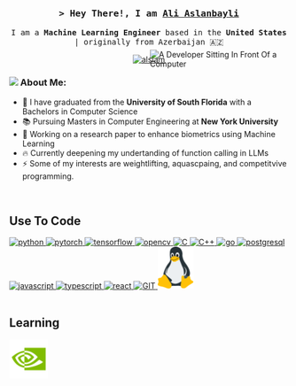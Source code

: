 <!--
**aslanbayli/aslanbayli** is a ✨ _special_ ✨ repository because its `README.md` (this file) appears on your GitHub profile.

Here are some ideas to get you started:
- 🔭 I’m currently working on ...
- 🌱 I’m currently learning ...
- 👯 I’m looking to collaborate on ...
- 🤔 I’m looking for help with ...
- 💬 Ask me about ...
- 📫 How to reach me: ...
- 😄 Pronouns: ...
- ⚡ Fun fact: ...
-->

<!-- Intro  -->
<h3 align="center">
        <samp>&gt; Hey There!, I am
                <b><a target="_blank" href="https://alsiam.com">Ali Aslanbayli</a></b>
        </samp>
</h3>


<p align="center"> 
  <samp>
<!--     <a href="https://www.google.com/search?q=Al+Siam">「 Google Me 」</a> -->
    I am a <b>Machine Learning Engineer</b> based in the <b>United States</b> | originally from Azerbaijan 🇦🇿
  </samp>
</p>

<p align="center">
<!--  <a href="https://alsiam.com" target="blank">
  <img src="https://img.shields.io/badge/Website-DC143C?style=for-the-badge&logo=medium&logoColor=white" alt="alsiam" />
 </a> -->
 <a href="https://linkedin.com/in/aslanbayli" target="_blank">
  <img src="https://img.shields.io/badge/LinkedIn-0077B5?style=for-the-badge&logo=linkedin&logoColor=white" alt="alsiam"/>
 </a>
 <!-- <a href="https://dev.to/alsiam" target="_blank">
  <img src="https://img.shields.io/badge/dev.to-0A0A0A?style=for-the-badge&logo=dev.to&logoColor=white" alt="alsiam" />
 </a> -->
<!--  <a href="https://twitter.com/_alsiam" target="_blank">
  <img src="https://img.shields.io/badge/Twitter-1DA1F2?style=for-the-badge&logo=twitter&logoColor=white" />
 </a> -->
</p>
<img src="https://i.giphy.com/media/v1.Y2lkPTc5MGI3NjExN21zeXVncjloMHZ0dDJncDR2cWw0ZHJneWk4N2NpdGI1dGNkNHMzayZlcD12MV9pbnRlcm5hbF9naWZfYnlfaWQmY3Q9Zw/LaVp0AyqR5bGsC5Cbm/giphy.gif" alt="A Developer Sitting In Front Of a Computer" style="margin-top:-40px" align="right" width="250"/>

<!-- About Section -->
### <img src="https://github.com/TheDudeThatCode/TheDudeThatCode/blob/master/Assets/Developer.gif" width="45" /> About Me:
- 🎉 I have graduated from the <b>University of South Florida</b> with a Bachelors in Computer Science
- 📚 Pursuing Masters in Computer Engineering at <b>New York University</b>
- 📑 Working on a research paper to enhance biometrics using Machine Learning
- 🔥 Currently deepening my undertanding of function calling in LLMs
- ⚡ Some of my interests are weightlifting, aquascpaing, and competitvive programming.

<br/>

## Use To Code

<div align="left">
        <a href="https://www.python.org/" text-decoration="none">
                <img alt="python" src="https://www.vectorlogo.zone/logos/python/python-icon.svg" />
        </a>
        <a href="https://pytorch.org/">
                <img alt="pytorch" src="https://www.vectorlogo.zone/logos/pytorch/pytorch-icon.svg" />
        </a>
        <a href="https://www.tensorflow.org/">
                <img alt="tensorflow" src="https://www.vectorlogo.zone/logos/tensorflow/tensorflow-icon.svg" />
        </a>
        <a href="https://opencv.org/">
                <img alt="opencv" src="https://www.vectorlogo.zone/logos/opencv/opencv-icon.svg" width="65px" /> 
        </a>
        <a href="https://devdocs.io/c/">
                <img alt="C" src="https://github.com/abranhe/programming-languages-logos/blob/master/src/c/c.svg" width="65px"/> 
        </a>
        <a href="https://en.cppreference.com/w/">
                <img alt="C++" src="https://github.com/abranhe/programming-languages-logos/blob/master/src/cpp/cpp.svg" width="65px"/> 
         </a>
        <a href="https://go.dev/">
                <img alt="go" src="https://github.com/abranhe/programming-languages-logos/blob/master/src/go-old/go-old.svg" width="55px"/> 
        </a>
        <a href="https://www.postgresql.org/">
                <img alt="postgresql" src="https://www.vectorlogo.zone/logos/postgresql/postgresql-icon.svg" width="65px" /> 
        </a>
        <a href="https://developer.mozilla.org/en-US/docs/Web/JavaScript">
                <img alt="javascript" src="https://github.com/abranhe/programming-languages-logos/blob/master/src/javascript/javascript.svg" width="65px" /> 
        </a>
        <a href="https://www.typescriptlang.org/">
                <img alt="typescript" src="https://www.vectorlogo.zone/logos/typescriptlang/typescriptlang-icon.svg" /> 
        </a>
        <a href="https://react.dev/">
                <img alt="react" src="https://www.vectorlogo.zone/logos/reactjs/reactjs-icon.svg" /> 
        </a>
        <a href="https://www.git-scm.com/">
                <img alt="GIT" src="https://www.vectorlogo.zone/logos/git-scm/git-scm-icon.svg" /> 
        </a>
        <a href="https://www.linux.org/pages/download/">
                <img alt="linux" src="https://raw.githubusercontent.com/vital987/vital987/master/assets/linux.svg" width="65px" /> 
        </a>
</div>

<br/>

## Learning 

<div align="left">
<!--         <a href="https://www.modular.com/max/mojo">
                <img alt="mojo" src="https://github.com/aslanbayli/aslanbayli/blob/main/assets/mojo-logo.png" height="65px"/> 
        </a> -->
        <a href="https://developer.nvidia.com/cuda-toolkit">
                <img alt="cuda" src="https://github.com/vscode-icons/vscode-icons/blob/master/icons/file_type_cuda.svg" height="70px"/> 
        </a>
        
</div>

<!--
<br/>

## Top Open Source -
[![iTasks](https://github-readme-stats.vercel.app/api/pin/?username=alsiam&repo=itasks&border_color=7F3FBF&bg_color=0D1117&title_color=C9D1D9&text_color=8B949E&icon_color=7F3FBF)](https://github.com/alsiam/itasks)
[![urFolio](https://github-readme-stats.vercel.app/api/pin/?username=alsiam&repo=urfolio&border_color=7F3FBF&bg_color=0D1117&title_color=C9D1D9&text_color=8B949E&icon_color=7F3FBF)](https://github.com/alsiam/urfolio)
[![Web Projects](https://github-readme-stats.vercel.app/api/pin/?username=alsiam&repo=web-projects&border_color=7F3FBF&bg_color=0D1117&title_color=C9D1D9&text_color=8B949E&icon_color=7F3FBF)](https://github.com/alsiam/web-projects)
[![Al Siam Readme](https://github-readme-stats.vercel.app/api/pin/?username=alsiam&repo=alsiam&border_color=7F3FBF&bg_color=0D1117&title_color=C9D1D9&text_color=8B949E&icon_color=7F3FBF)](https://github.com/alsiam/alsiam)
 -->

